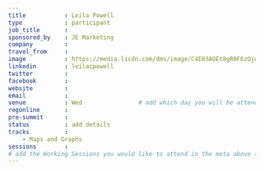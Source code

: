 ```yaml
---
title           : Leila Powell
type            : participant
job_title       :
sponsored_by    : JE Marketing
company         :
travel_from     :
image           : https://media.licdn.com/dms/image/C4E03AQEt8gR0F6zQjw/profile-displayphoto-shrink_800_800/0?e=1533168000&v=beta&t=ZaEmbFX5P1LcnCrG3fkcW6mEmLWOnZoiXSmfHS-vS8w
linkedin        : leilacpowell
twitter         :
facebook        :
website         :
email           :
venue           : Wed                # add which day you will be attending: Mon, Tue, Wed, Thu, Fri
regonline       :
pre-summit      :
status          : add details
tracks          :
    - Maps and Graphs
sessions        :
# add the Working Sessions you would like to attend in the meta above (use the session's title) e.g. sessions (one per line): -Security Playbooks Diagrams -Hackathon Daily Sessions
---
```


<!-- put more details about participant here -->
